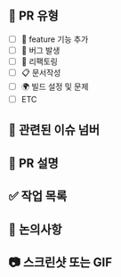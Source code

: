 ## 📝 PR 유형
- [ ] 🚀 feature 기능 추가
- [ ] 🐞 버그 발생
- [ ] 🔨 리팩토링
- [ ] 📋 문서작성
- [ ] 🌍 빌드 설정 및 문제
- [ ] ETC

## 🔔 관련된 이슈 넘버
<!-- ex) close #1 -->

## 📝 PR 설명
<!-- PR에 대해 간단하게 설명해주세요. -->

## ✅ 작업 목록
<!-- 이슈 작업한 내용 -->

## 🍰 논의사항
<!-- 함께 논의하고 싶은 사항, 코드리뷰가 필요한 부분이 있다면 적어주세요. -->

## 📷 스크린샷 또는 GIF
<!-- 스크린샷, GIF 등 참고 자료를 첨부해주세요. -->
